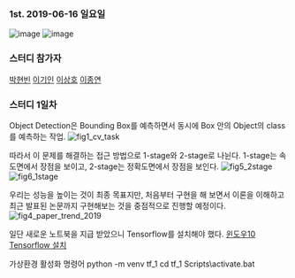 ﻿### 1st. 2019-06-16 일요일
![image](https://user-images.githubusercontent.com/27988544/59562432-acfffe80-9067-11e9-9166-ef8c9efa5565.png)
![image](https://user-images.githubusercontent.com/27988544/59562425-88a42200-9067-11e9-9ec7-ba637aa48247.png)
  
  ### 스터디 참가자
  <a href="https://github.com/sksms17456">박현빈</a>
  <a href="https://github.com/marco0332">이기인</a>
  <a href="#">이상호</a>
  <a href="https://github.com/stupid07">이종연</a>
  
  ### 스터디 1일차
  Object Detection은 Bounding Box를 예측하면서 동시에 Box 안의 Object의 class를 예측하는 작업.
  ![fig1_cv_task](https://user-images.githubusercontent.com/27988544/59810455-3d786080-9340-11e9-95b8-04227a0a5de9.png)
  
  따라서 이 문제를 해결하는 접근 방법으로 1-stage와 2-stage로 나뉜다.
  1-stage는 속도면에서 장점을 보이고, 2-stage는 정확도면에서 장점을 보인다.
  ![fig5_2stage](https://user-images.githubusercontent.com/27988544/59810468-4d904000-9340-11e9-9c5b-4959603a54b2.png)
  ![fig6_1stage](https://user-images.githubusercontent.com/27988544/59810475-55e87b00-9340-11e9-9db4-3e64003bd75c.png)
  
  우리는 성능을 높이는 것이 최종 목표지만, 처음부터 구현을 해 보면서 이론을 이해하고 최근 발표된 논문까지 구현해보는 것을 중점적으로 진행할 예정이다.
  ![fig4_paper_trend_2019](https://user-images.githubusercontent.com/27988544/59810507-7d3f4800-9340-11e9-9d5a-59e07fd8fa30.png)
  
  일단 새로운 노트북을 지급 받았으니 Tensorflow를 설치해야 했다.
  <a href="https://pythonkim.tistory.com/137?category=574546">윈도우10 Tensorflow 설치</a>
  
  가상환경 활성화 명령어
  python -m venv tf_1
  cd tf_1
  Scripts\activate.bat
  
  

